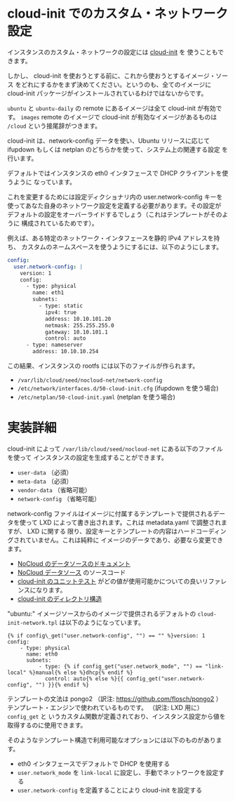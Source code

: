 # cloud-init でのカスタム・ネットワーク設定
<!-- Custom network configuration with cloud-init -->

インスタンスのカスタム・ネットワークの設定には [cloud-init](https://launchpad.net/cloud-init) を
使うこともできます。
<!--
[cloud-init](https://launchpad.net/cloud-init) may be used for custom network configuration of instances.
-->

しかし、 cloud-init を使おうとする前に、これから使おうとするイメージ・ソース
をどれにするかをまず決めてください。というのも、全てのイメージに
cloud-init パッケージがインストールされているわけではないからです。
<!--
Before trying to use it, however, first determine which image source you are
about to use as not all images have cloud-init package installed.
-->

`ubuntu` と `ubuntu-daily` の remote にあるイメージは全て cloud-init が有効です。
`images` remote のイメージで cloud-init が有効なイメージがあるものは `/cloud` という接尾辞がつきます。
<!--
The images from the `ubuntu` and `ubuntu-daily` remotes are all cloud-init enabled.
Images from the `images` remote have cloud-init enabled variants using the `/cloud` suffix.
-->

cloud-init は、network-config データを使い、Ubuntu リリースに応じて
ifupdown もしくは netplan のどちらかを使って、システム上の関連する設定
を行います。
<!--
cloud-init uses the network-config data to render the relevant network
configuration on the system using either ifupdown or netplan depending
on the Ubuntu release.
-->

デフォルトではインスタンスの eth0 インタフェースで DHCP クライアントを使うように
なっています。
<!--
The default behavior is to use a DHCP client on an instance's eth0 interface.
-->

これを変更するためには設定ディクショナリ内の user.network-config キーを
使ってあなた自身のネットワーク設定を定義する必要があります。その設定が
デフォルトの設定をオーバーライドするでしょう（これはテンプレートがそのように
構成されているためです）。
<!--
In order to change this you need to define your own network configuration
using user.network-config key in the config dictionary which will override
the default configuration (this is due to how the template is structured).
-->

例えば、ある特定のネットワーク・インタフェースを静的 IPv4 アドレスを持ち、
カスタムのネームスペースを使うようにするには、以下のようにします。
<!--
For example, to configure a specific network interface with a static IPv4
address and also use a custom nameserver use
-->

```yaml
config:
  user.network-config: |
    version: 1
    config:
      - type: physical
        name: eth1
        subnets:
          - type: static
            ipv4: true
            address: 10.10.101.20
            netmask: 255.255.255.0
            gateway: 10.10.101.1
            control: auto
      - type: nameserver
        address: 10.10.10.254
```

この結果、インスタンスの rootfs には以下のファイルが作られます。
<!--
An instance's rootfs will contain the following files as a result:
-->

 * `/var/lib/cloud/seed/nocloud-net/network-config`
 * `/etc/network/interfaces.d/50-cloud-init.cfg` (ifupdown を使う場合<!-- if using ifupdown -->)
 * `/etc/netplan/50-cloud-init.yaml` (netplan を使う場合<!-- if using netplan -->)

# 実装詳細 <!-- Implementation Details -->

cloud-init によって `/var/lib/cloud/seed/nocloud-net` にある以下のファイルを使って
インスタンスの設定を生成することができます。
<!--
cloud-init allows you to seed instance configuration using the following files
located at `/var/lib/cloud/seed/nocloud-net`:
-->

 * `user-data` （必須） <!-- (required) -->
 * `meta-data` （必須） <!-- (required) -->
 * `vendor-data` （省略可能） <!-- (optional) -->
 * `network-config` （省略可能） <!-- (optional) -->

network-config ファイルはイメージに付属するテンプレートで提供されるデータを使って
LXD によって書き出されます。これは metadata.yaml で調整されますが、 LXD に関する
限り、設定キーとテンプレートの内容はハードコーディングされていません。これは純粋に
イメージのデータであり、必要なら変更できます。
<!--
The network-config file is written to by lxd using data provided in templates
that come with an image. This is governed by metadata.yaml but naming of the
configuration keys and template content is not hard-coded as far as lxd is
concerned - this is purely image data that can be modified if needed.
-->

 * [NoCloud のデータソースのドキュメント](https://cloudinit.readthedocs.io/en/latest/topics/datasources/nocloud.html) <!-- [NoCloud data source documentation](https://cloudinit.readthedocs.io/en/latest/topics/datasources/nocloud.html) -->
 * [NoCloud データソース](https://git.launchpad.net/cloud-init/tree/cloudinit/sources/DataSourceNoCloud.py) のソースコード <!-- The source code for [NoCloud data source](https://git.launchpad.net/cloud-init/tree/cloudinit/sources/DataSourceNoCloud.py) -->
 * [cloud-init のユニットテスト](https://git.launchpad.net/cloud-init/tree/tests/unittests/test_datasource/test_nocloud.py#n163) がどの値が使用可能かについての良いリファレンスになります。 <!-- A good reference on which values you can use are [unit tests for cloud-init](https://git.launchpad.net/cloud-init/tree/tests/unittests/test_datasource/test_nocloud.py#n163) -->
 * [cloud-init のディレクトリ構造](https://cloudinit.readthedocs.io/en/latest/topics/dir_layout.html) <!-- [cloud-init directory layout](https://cloudinit.readthedocs.io/en/latest/topics/dir_layout.html) -->

"ubuntu:" イメージソースからのイメージで提供されるデフォルトの `cloud-init-network.tpl`
は以下のようになっています。
<!--
A default `cloud-init-network.tpl` provided with images from the "ubuntu:" image
source looks like this:
-->

```
{% if config\_get("user.network-config", "") == "" %}version: 1
config:
    - type: physical
      name: eth0
      subnets:
          - type: {% if config_get("user.network_mode", "") == "link-local" %}manual{% else %}dhcp{% endif %}
            control: auto{% else %}{{ config_get("user.network-config", "") }}{% endif %}
```

テンプレートの文法は pongo2 （訳注: https://github.com/flosch/pongo2 ）
テンプレート・エンジンで使われているものです。 （訳注: LXD 用に） `config_get` と
いうカスタム関数が定義されており、インスタンス設定から値を取得するのに使用できます。
<!--
The template syntax is the one used in the pongo2 template engine. A custom
`config_get` function is defined to retrieve values from an instance
configuration.
-->

そのようなテンプレート構造で利用可能なオプションには以下のものがあります。
<!--
Options available with such a template structure:
-->

 * eth0 インタフェースでデフォルトで DHCP を使用する <!-- Use DHCP by default on your eth0 interface; -->
 * `user.network_mode` を `link-local` に設定し、手動でネットワークを設定する <!-- Set `user.network_mode` to `link-local` and configure networking by hand; -->
 * `user.network-config` を定義することにより cloud-init を設定する <!-- Seed cloud-init by defining `user.network-config`. -->

